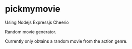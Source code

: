 # pickmymovie

Using Nodejs
      Expressjs
      Cheerio
      
Random movie generator. 

Currently only obtains a random movie from the action genre.
